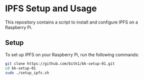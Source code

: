 # IPFS Setup and Usage

This repository contains a script to install and configure IPFS on a Raspberry Pi.

## Setup

To set up IPFS on your Raspberry Pi, run the following commands:

```bash
git clone https://github.com/bitk1/bk-setup-01.git
cd bk-setup-01
sudo ./setup_ipfs.sh

